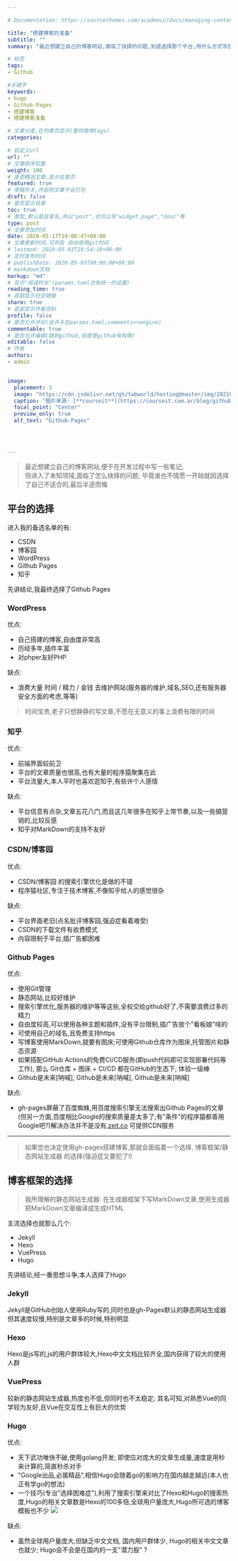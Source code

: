 ```yaml
---

# Documentation: https://sourcethemes.com/academic/docs/managing-content/

title: "搭建博客的准备"
subtitle: ""
summary: "最近想建立自己的博客网站,面临了抉择的问题,到底选择那个平台,用什么方式写技术博客"

# 标签
tags: 
- Github

#关键字
keywords:
- hugo
- Github-Pages
- 搭建博客
- 搭建博客准备

# 文章分类,在列表页显示(暂时使用tags)
categories: 

# 自定义url
url: ""
# 文章排序权重
weight: 100
# 是否精选文章,显示在首页
featured: true
# 草稿开关,开启则文章不会打包
draft: false
# 是否显示目录
toc: true
# 类型,默认是目录名,所以"post",也可以写"widget_page","dosc"等
type: post
# 文章添加时间
date: 2020-05-17T19:06:47+08:00
# 文章更新时间,可开启 自动使用git时间
# lastmod: 2020-05-03T19:54:10+08:00
# 定时发布时间
# publishDate: 2020-05-03T00:00:00+08:00
# markdown文档
markup: "md"
# 显示"阅读时长"(params.toml也有统一的设置)
reading_time: true
# 底部显示社交链接
share: true
# 底部显示作者资料
profile: false
# 是否允许评论(总开关在params.toml,comments=>engine)
commentable: true
# 是否允许编辑(跳到github,前提是github有权限)
editable: false
# 作者
authors: 
- admin


image:
  placement: 3
  image: "https://cdn.jsdelivr.net/gh/twbworld/hosting@master/img/20210120180315.jpg"
  caption: "图片来源: [**courseit**](https://courseit.com.ar/blog/github-pages-subiendo-nuestro-portfolio/)"
  focal_point: "Center"
  preview_only: true
  alt_text: "Github-Pages"




---
```












> 最近想建立自己的博客网站,便于在开发过程中写一些笔记;  
但进入了未知领域,面临了怎么抉择的问题; 毕竟谁也不情愿一开始就因选择了自己不适合的,最后半途而悔

## 平台的选择

进入我的备选名单的有:
* CSDN
* 博客园
* WordPress
* Github Pages
* 知乎

先讲结论,我最终选择了Github Pages


### WordPress

优点: 
* 自己搭建的博客,自由度非常高
* 历经多年,插件丰富
* 对phper友好PHP

缺点: 
* 浪费大量 时间 / 精力 / 金钱 去维护网站(服务器的维护,域名,SEO,还有服务器安全方面的考虑,等等)

> 时间宝贵,老子只想静静的写文章,不愿在无意义的事上浪费有限的时间

### 知乎

优点:
* 前端界面较前卫
* 平台的文章质量也很高,也有大量的程序猿聚集在此
* 平台流量大,本人平时也喜欢逛知乎,有些许个人感情

缺点:
* 平台信息有点杂,文章五花八门,而且这几年很多在知乎上带节奏,以及一些搞营销的,比较反感
* 知乎对MarkDown的支持不友好

### CSDN/博客园

优点:
* CSDN/博客园 的搜索引擎优化是做的不错
* 程序猿社区,专注于技术博客,不像知乎给人的感觉很杂

缺点:
* 平台界面老旧(点名批评博客园,强迫症看着难受)
* CSDN的下载文件有收费模式
* 内容限制于平台,插广告都困难

### Github Pages
优点:
* 使用Git管理
* 静态网站,比较好维护
* 搜索引擎优化,服务器的维护等等这些,全权交给github好了,不需要浪费过多的精力
* 自由度较高,可以使用各种主题和插件,没有平台限制,插广告放个"看板娘"啥的
* 可使用自己的域名,且免费支持https
* 写博客使用MarkDown,就要有图床;可使用Github仓库作为图床,托管图片和静态资源
* 如果搭配GitHub Actions的免费CI/CD服务(即push代码即可实现部署代码等工作), 那么 Git仓库 + 图床 + CI/CD 都在GitHub的生态下, 体验一级棒
* Github是未来[呐喊], Github是未来[呐喊], Github是未来[呐喊]

缺点:
* gh-pages屏蔽了百度蜘蛛,用百度搜索引擎无法搜索出Github Pages的文章(但另一方面,百度相比Google的搜索质量差太多了;有"条件"的程序猿都善用Google吧?)解决办法并不是没有,[zeit.co](https://vercel.com/) 可提供CDN服务




------



> 如果您也决定使用gh-pages搭建博客,那就会面临着一个选择, 博客框架/静态网站生成器 的选择(强迫症又要犯了!)

## 博客框架的选择

> 我所理解的静态网站生成器: 在生成器框架下写MarkDown文章,使用生成器把MarkDown文章编译成生成HTML

主流选择也就那么几个:
* Jekyll
* Hexo
* VuePress
* Hugo

先讲结论,经一番思想斗争,本人选择了Hugo

### Jekyll
Jekyll是GitHub创始人使用Ruby写的,同时也是gh-Pages默认的静态网站生成器  
但其速度较慢,特别是文章多的时候,特别明显

### Hexo
Hexo是js写的,js的用户群体较大,Hexo中文文档比较齐全,国内获得了较大的使用人群

### VuePress
较新的静态网站生成器,热度也不低,但同时也不太稳定; 其名可知,对熟悉Vue的同学较为友好,且Vue在交互性上有巨大的优势

### Hugo
优点:
* 天下武功唯快不破,使用golang开发; 即使应对庞大的文章生成量,速度是用秒来计算的,简直秒杀对手
* "Google出品,必属精品",相信Hugo会随着go的影响力在国内越走越远(本人也正有学go的想法)
* 一个技巧(专治"选择困难症"),利用了搜索引擎来对比了Hexo和Hugo的搜索热度,Hugo的相关文章数是Hexo的100多倍,全球用户量庞大,Hugo所可选的博客模板也不少
![](https://cdn.jsdelivr.net/gh/twbworld/hosting@master/img/20200517212636.png)

缺点:
* 虽然全球用户量庞大,但缺乏中文文档, 国内用户群体少, Hugo的相关中文文章也就少; Hugo会不会是在国内的一支"潜力股" ?

